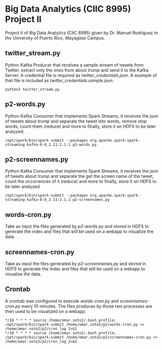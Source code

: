 # Big Data Analytics (CIIC 8995) Project II
Project II of Big Data Analytics (CIIC 8995) given by Dr. Manuel Rodríguez in the University of Puerto Rico, Mayagüez Campus.

## twitter_stream.py
Python Kafka Producer that receives a sample stream of tweets from Twitter, extract only the ones from about *trump* and send it to the Kafka Server. A credential file is required as *twitter_credentials.json*. A example of that file is included as *twitter_credentials.sample.json*.

```shell
python3 twitter_stream.py
```

## p2-words.py
Python Kafka Consumer that implements Spark Streams, it receives the json of tweets about *trump* and separate the tweet into words, remove stop words, count them (reduce) and more to finally, store it on HDFS to be later analyzed.

```shell
/opt/spark/bin/spark-submit --packages org.apache.spark:spark-streaming-kafka-0-8_2.11:2.1.1 p2-words.py
```

## p2-screennames.py
Python Kafka Consumer that implements Spark Streams, it receives the json of tweets about *trump* and separate the get the screen name of the tweet, count the occurrences of it (reduce) and more to finally, store it on HDFS to be later analyzed.

```shell
/opt/spark/bin/spark-submit --packages org.apache.spark:spark-streaming-kafka-0-8_2.11:2.1.1 p2-screennames.py
```

## words-cron.py
Take as input the files generated by *p2-words.py* and stored in HDFS to generate the index and files that will be used on a webapp to visualize the data.

## screennames-cron.py
Take as input the files generated by *p2-screennames.py* and stored in HDFS to generate the index and files that will be used on a webapp to visualize the data.

## Crontab
A crontab was configured to execute *words-cron.py* and *screennames-cron.py* every 10 minutes. The files produces by those two processes are then used to be visualized on a webapp.

```shell
*/10 * * * * source /home/omar.soto2/.bash_profile; /opt/spark/bin/spark-submit /home/omar.soto2/p2/words-cron.py >> /home/omar.soto2/p2/cron_log 2>&1
*/10 * * * * source /home/omar.soto2/.bash_profile; /opt/spark/bin/spark-submit /home/omar.soto2/p2/screennames-cron.py >> /home/omar.soto2/p2/cron_log 2>&1
```
